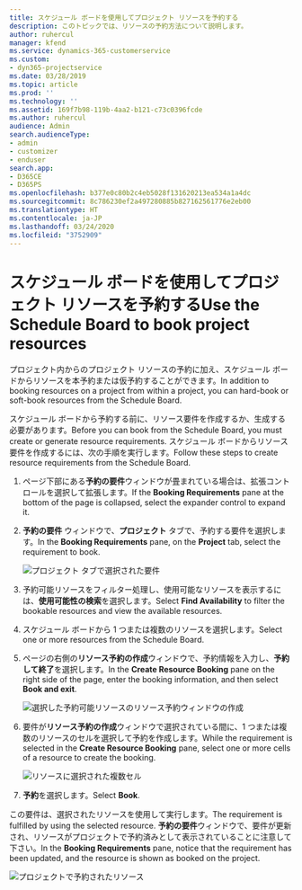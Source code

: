 ```yaml
---
title: スケジュール ボードを使用してプロジェクト リソースを予約する
description: このトピックでは、リソースの予約方法について説明します。
author: ruhercul
manager: kfend
ms.service: dynamics-365-customerservice
ms.custom:
- dyn365-projectservice
ms.date: 03/28/2019
ms.topic: article
ms.prod: ''
ms.technology: ''
ms.assetid: 169f7b98-119b-4aa2-b121-c73c0396fcde
ms.author: ruhercul
audience: Admin
search.audienceType:
- admin
- customizer
- enduser
search.app:
- D365CE
- D365PS
ms.openlocfilehash: b377e0c80b2c4eb5028f131620213ea534a1a4dc
ms.sourcegitcommit: 8c786230ef2a497280885b827162561776e2eb00
ms.translationtype: HT
ms.contentlocale: ja-JP
ms.lasthandoff: 03/24/2020
ms.locfileid: "3752909"
---
```

# <a name="use-the-schedule-board-to-book-project-resources"></a><span data-ttu-id="1a21a-103">スケジュール ボードを使用してプロジェクト リソースを予約する</span><span class="sxs-lookup"><span data-stu-id="1a21a-103">Use the Schedule Board to book project resources</span></span>

<span data-ttu-id="1a21a-104">プロジェクト内からのプロジェクト リソースの予約に加え、スケジュール ボードからリソースを本予約または仮予約することができます。</span><span class="sxs-lookup"><span data-stu-id="1a21a-104">In addition to booking resources on a project from within a project, you can hard-book or soft-book resources from the Schedule Board.</span></span>

<span data-ttu-id="1a21a-105">スケジュール ボードから予約する前に、リソース要件を作成するか、生成する必要があります。</span><span class="sxs-lookup"><span data-stu-id="1a21a-105">Before you can book from the Schedule Board, you must create or generate resource requirements.</span></span> <span data-ttu-id="1a21a-106">スケジュール ボードからリソース要件を作成するには、次の手順を実行します。</span><span class="sxs-lookup"><span data-stu-id="1a21a-106">Follow these steps to create resource requirements from the Schedule Board.</span></span>

1. <span data-ttu-id="1a21a-107">ページ下部にある**予約の要件**ウィンドウが畳まれている場合は、拡張コントロールを選択して拡張します。</span><span class="sxs-lookup"><span data-stu-id="1a21a-107">If the **Booking Requirements** pane at the bottom of the page is collapsed, select the expander control to expand it.</span></span>
2. <span data-ttu-id="1a21a-108">**予約の要件** ウィンドウで、**プロジェクト** タブで、予約する要件を選択します。</span><span class="sxs-lookup"><span data-stu-id="1a21a-108">In the **Booking Requirements** pane, on the **Project** tab, select the requirement to book.</span></span>

    ![プロジェクト タブで選択された要件](media/Resource-Management-image73.png)

3. <span data-ttu-id="1a21a-110">予約可能リソースをフィルター処理し、使用可能なリソースを表示するには、**使用可能性の検索**を選択します。</span><span class="sxs-lookup"><span data-stu-id="1a21a-110">Select **Find Availability** to filter the bookable resources and view the available resources.</span></span> 
4. <span data-ttu-id="1a21a-111">スケジュール ボードから 1 つまたは複数のリソースを選択します。</span><span class="sxs-lookup"><span data-stu-id="1a21a-111">Select one or more resources from the Schedule Board.</span></span> 
5. <span data-ttu-id="1a21a-112">ページの右側の**リソース予約の作成**ウィンドウで、予約情報を入力し、**予約して終了**を選択します。</span><span class="sxs-lookup"><span data-stu-id="1a21a-112">In the **Create Resource Booking** pane on the right side of the page, enter the booking information, and then select **Book and exit**.</span></span>

    ![選択した予約可能リソースのリソース予約ウィンドウの作成](media/Resource-Management-image74.png)

6. <span data-ttu-id="1a21a-114">要件が**リソース予約の作成**ウィンドウで選択されている間に、1 つまたは複数のリソースのセルを選択して予約を作成します。</span><span class="sxs-lookup"><span data-stu-id="1a21a-114">While the requirement is selected in the **Create Resource Booking** pane, select one or more cells of a resource to create the booking.</span></span>

    ![リソースに選択された複数セル](media/Resource-Management-image75.png)

7. <span data-ttu-id="1a21a-116">**予約**を選択します。</span><span class="sxs-lookup"><span data-stu-id="1a21a-116">Select **Book**.</span></span>

<span data-ttu-id="1a21a-117">この要件は、選択されたリソースを使用して実行します。</span><span class="sxs-lookup"><span data-stu-id="1a21a-117">The requirement is fulfilled by using the selected resource.</span></span> <span data-ttu-id="1a21a-118">**予約の要件**ウィンドウで、要件が更新され、リソースがプロジェクトで予約済みとして表示されていることに注意して下さい。</span><span class="sxs-lookup"><span data-stu-id="1a21a-118">In the **Booking Requirements** pane, notice that the requirement has been updated, and the resource is shown as booked on the project.</span></span>

![プロジェクトで予約されたリソース](media/Resource-Management-image76.png)
